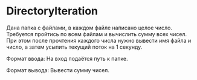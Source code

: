# DirectoryIteration

Дана папка с файлами, в каждом файле написано целое число. Требуется
пройтись по всем файлам и вычислить сумму всех чисел. При этом после 
прочтения каждого числа нужно вывести имя файла и число, а затем 
усыпить текущий поток на 1 секунду.

Формат ввода:
На вход подаётся путь к папке.

Формат вывода:
Вывести сумму чисел.
